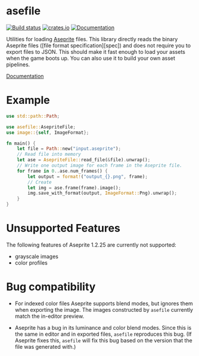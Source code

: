 # asefile

[![Build status](https://github.com/alpine-alpaca/asefile/actions/workflows/rust.yml/badge.svg)](https://github.com/alpine-alpaca/asefile/actions/)
[![crates.io](https://img.shields.io/crates/v/asefile.svg)](https://crates.io/crates/asefile)
[![Documentation](https://docs.rs/asefile/badge.svg)](https://docs.rs/asefile)
<!-- [![Build Status](https://github.com/alpine-alpaca/asefile/workflows/Rust%20CI/badge.svg)](https://github.com/alpine-alpaca/asefile/actions) -->

Utilities for loading [Aseprite](https://www.aseprite.org/) files. This
library directly reads the binary Aseprite files ([file format
specification][spec]) and does not require you to export files to JSON. This
should make it fast enough to load your assets when the game boots up. You can
also use it to build your own asset pipelines.

[Documentation](https://docs.rs/asefile/)

# Example

```rust
use std::path::Path;

use asefile::AsepriteFile;
use image::{self, ImageFormat};

fn main() {
    let file = Path::new("input.aseprite");
    // Read file into memory
    let ase = AsepriteFile::read_file(&file).unwrap();
    // Write one output image for each frame in the Aseprite file.
    for frame in 0..ase.num_frames() {
        let output = format!("output_{}.png", frame);
        // Create 
        let img = ase.frame(frame).image();
        img.save_with_format(output, ImageFormat::Png).unwrap();
    }
}
```

# Unsupported Features

The following features of Aseprite 1.2.25 are currently not supported:

- grayscale images
- color profiles


# Bug compatibility

- For indexed color files Aseprite supports blend modes, but ignores them when
  exporting the image. The images constructed by `asefile` currently match the
  in-editor preview.

- Aseprite has a bug in its luminance and color blend modes. Since this is the
  same in editor and in exported files, `asefile` reproduces this bug. (If
  Aseprite fixes this, `asefile` will fix this bug based on the version that
  the file was generated with.)
